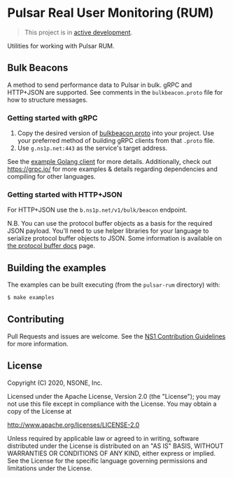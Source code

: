 Pulsar Real User Monitoring (RUM)
=================================

> This project is in [active development](https://github.com/ns1/community/blob/master/project_status/ACTIVE_DEVELOPMENT.md).

Utilities for working with Pulsar RUM.


Bulk Beacons
------------

A method to send performance data to Pulsar in bulk.  gRPC and HTTP+JSON are
supported.  See comments in the `bulkbeacon.proto` file for how to structure
messages.

### Getting started with gRPC

1. Copy the desired version of 
[bulkbeacon.proto](https://github.com/ns1/pulsar-rum/tree/master/proto/bulkbeacon)
into your project.  Use your preferred method of building gRPC clients from that 
`.proto` file.
2. Use `g.ns1p.net:443` as the service's target address.

See the [example Golang client](https://github.com/ns1/pulsar-rum/blob/master/cmd/example_client/grpc_example_client.go) 
for more details.  Additionally, check out https://grpc.io/ for more examples & details
regarding dependencies and compiling for other languages.

### Getting started with HTTP+JSON

For HTTP+JSON use the `b.ns1p.net/v1/bulk/beacon` endpoint.

N.B. You can use the protocol buffer objects as a basis for the required
JSON payload.  You'll need to use helper libraries for your language to
serialize protocol buffer objects to JSON.  Some information is available on 
[the protocol buffer docs](https://github.com/protocolbuffers/protobuf/blob/master/docs/third_party.md)
page.


Building the examples
---------------------

The examples can be built executing (from the `pulsar-rum` directory) with:

```sh
$ make examples
```


Contributing
------------

Pull Requests and issues are welcome. See the [NS1 Contribution Guidelines](https://github.com/ns1/community) 
for more information.


License
-------

Copyright (C) 2020, NSONE, Inc.

Licensed under the Apache License, Version 2.0 (the "License");
you may not use this file except in compliance with the License.
You may obtain a copy of the License at

http://www.apache.org/licenses/LICENSE-2.0

Unless required by applicable law or agreed to in writing, software
distributed under the License is distributed on an "AS IS" BASIS,
WITHOUT WARRANTIES OR CONDITIONS OF ANY KIND, either express or implied.
See the License for the specific language governing permissions and
limitations under the License.

